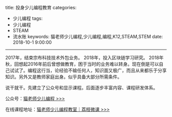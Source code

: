title: 投身少儿编程教育
categories: 
- 少儿编程
tags: 
- 少儿编程
- STEAM
- 流水账
keywords: 猫老师少儿编程,少儿编程,编程,K12,STEAM,STEM
date: 2018-10-1 9:00:00

---

2017年，结束宗布科技技术外包业务。
2018年，投入区块链学习研究。
2018年秋，回想起2016年前后曾想做教育，困于当时的业务难以转身。现在倒是可以自己试试了。编程这行当，论经验不输任何人，知识面又极广，而且从来都乐于分享知识。另外又是教师家庭出身。似乎具备大部分所需条件。

说干就干。先建立了公众号和显示课程。后面逐步丰富内容、课程研发体系。

公众号：[猫老师少儿编程 >>>](http://mp.weixin.qq.com/mp/homepage?__biz=MzUxMjA1NTAzMA==&hid=2&sn=34af44667b808911db902daf44bab16f&scene=18#wechat_redirect)

<!--
助教微信：喵小沙

![](images/qrcode_for_mxs.jpg)
-->


在线课程地址：[猫老师少儿编程教室｜荔枝微课 >>>](https://m.lizhiweike.com/liveroom2/24178239)



